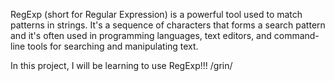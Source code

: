 RegExp (short for Regular Expression) is a powerful tool used to match patterns in strings. It's a sequence of characters that forms a search pattern and it's often used in programming languages, text editors, and command-line tools for searching and manipulating text.

In this project, I will be learning to use RegExp!!! /grin/
